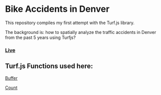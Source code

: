 # Bike Accidents in Denver

This repository compiles my first attempt with the Turf.js library.

The background is: how to spatially analyze the traffic accidents in Denver from the past 5 years using Turfjs?


### [Live](https://ricardo-c-oliveira.github.io/bike-accidents-denver/)


## Turf.js Functions used here:

[Buffer](https://github.com/Turfjs/turf-buffer)

[Count](https://github.com/Turfjs/turf-count)
